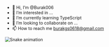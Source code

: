 - 👋 Hi, I’m @Burak006
- 👀 I’m interested in ...
- 🌱 I’m currently learning TypeScript
- 💞️ I’m looking to collaborate on ...
- 📫 How to reach me  burakgs0618@gmail.com

<!---
Burak006/Burak006 is a ✨ special ✨ repository because its `README.md` (this file) appears on your GitHub profile.
You can click the Preview link to take a look at your changes.
--->
![Snake animation](https://github.com/gabrielpondaco/gabrielpondaco/blob/output/github-contribution-grid-snake.svg)
